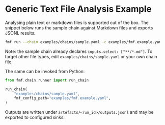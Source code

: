 # Generic Text File Analysis Example

Analysing plain text or markdown files is supported out of the box.
The snippet below runs the sample chain against Markdown files and exports JSONL results.

```bash
fmf run --chain examples/chains/sample.yaml -c examples/fmf.example.yaml
```

Note: the sample chain already declares `inputs.select: ["**/*.md"]`. To target other file types, edit `examples/chains/sample.yaml` or your own chain file.

The same can be invoked from Python:

```python
from fmf.chain.runner import run_chain

run_chain(
    "examples/chains/sample.yaml",
    fmf_config_path="examples/fmf.example.yaml",
)
```

Outputs are written under `artefacts/<run_id>/outputs.jsonl` and may be exported to configured sinks.
